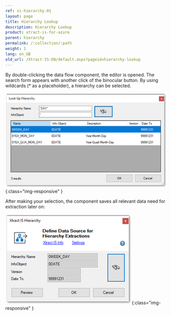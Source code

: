 ```yaml
---
ref: xi-hierarchy-01
layout: page
title: Hierarchy Lookup
description: Hierarchy Lookup
product: xtract-is-for-azure
parent: hierarchy
permalink: /:collection/:path
weight: 1
lang: en_GB
old_url: /Xtract-IS-EN/default.aspx?pageid=hierarchy-lookup
---
```


By double-clicking the data flow component, the editor is opened. The search form appears with another click of the binocular button. By using wildcards (* as a placeholder), a hierarchy can be selected.

![Hierarchy-Search-01](/img/content/Hierarchy-Search-01.png){:class="img-responsive" }

After making your selection, the component saves all relevant data need for extraction later on:

![Hierarchy-Search-02](/img/content/Hierarchy-Search-02.png){:class="img-responsive" }